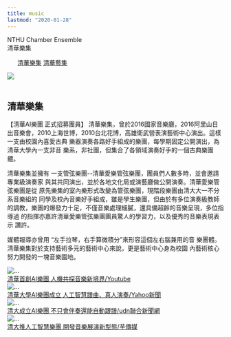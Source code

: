 ```yaml
---
title: music
lastmod: "2020-01-28"
---
```


<div class="page-title">
    <div class="line"></div>
    <div class="page-title-text">
        <div class="en">NTHU Chamber Ensemble</div>
        <div class="ch">清華樂集</div>
    </div>
</div>

<div class="page-collect container-fluid">

<ul class="tab">
    <a class="active" href="/about/collect/music/">清華樂集</a>
    <a href="/about/collect/art/">清華藝集</a>
</ul>

<div class="row">
<div class="col-lg-6" style="padding-right: 60px">

<img class="w-100" src="https://i.imgur.com/noF6xe7h.jpg"/>
<br>
<br>

</div>
<div class="col-lg-6">

## 清華樂集

【清華AI樂團 正式招募團員】
清華樂集，曾於2016國家音樂廳，2016阿里山日出音樂會，2010上海世博，2010台北花博，高雄衛武營表演藝術中心演出。這樣一支由校園內喜愛古典 樂器演奏各路好手組成的樂團，每學期固定公開演出，為清華大學內一支非音 樂系，非社團，但集合了各領域演奏好手的一個古典樂團體。

清華樂集並擁有 一支管弦樂團--清華愛樂管弦樂團，團員們人數多時，並會邀請專業級演奏家 與其共同演出，並於各地文化局或演藝廳做公開演奏。清華愛樂管弦樂團是從 原先樂集的室內樂形式改變為管弦樂團，現階段樂團由清大大一不分系音樂組的 同學及校內音樂好手組成，雖是學生樂團，但由於有多位演奏級教師的調教，樂團的爆發力十足，不僅音樂處理細膩，還具備超齡的音樂呈現，多位指導過 的指揮亦嘉許清華愛樂管弦樂團團員驚人的學習力，以及優秀的音樂表現表示 讚許。

媒體報導亦曾用 “左手拉琴，右手算微積分”來形容這個左右腦兼用的音 樂團體。清華樂集對於支持藝術多元的藝術中心來說，更是藝術中心身為校園 內藝術核心努力開發的一塊音樂園地。

</div>

<div class="card-group">
    <div class="card news-card">
        <img src="https://i.imgur.com/pXRqo7lh.jpg" class="card-img-top news-card-img" alt="...">
        <div class="card-body">
            <a href="https://www.youtube.com/watch?v=zKCVIYriTD0" class="card-text news-card-text">清華首創AI樂團 人機共探音樂新境界/Youtube</a>
        </div>
    </div>
    <div class="card news-card">
        <img src="https://i.imgur.com/Ipm9J7vh.jpg" class="card-img-top news-card-img" alt="...">
        <div class="card-body">
            <a href="https://udn.com/news/story/7266/3825701" class="card-text news-card-text">清華大學AI樂團成立 人工智慧譜曲、真人演奏/Yahoo新聞</a>
        </div>
    </div>
    <div class="card news-card">
        <img src="https://i.imgur.com/kRLeEVOh.jpg" class="card-img-top news-card-img" alt="...">
        <div class="card-body">
            <a href="https://tw.news.yahoo.com/%E6%B8%85%E8%8F%AF%E5%A4%A7%E5%AD%B8ai%E6%A8%82%E5%9C%98%E6%88%90%E7%AB%8B-%E4%BA%BA%E5%B7%A5%E6%99%BA%E6%85%A7%E8%AD%9C%E6%9B%B2-%E7%9C%9F%E4%BA%BA%E6%BC%94%E5%A5%8F-120408630.html" class="card-text news-card-text">清大成立AI樂團 不只會伴奏還能自動跟譜/udn聯合新聞網</a>
        </div>
    </div>
    <div class="card news-card">
        <img src="https://i.imgur.com/uakFSw3h.jpg" class="card-img-top news-card-img" alt="...">
        <div class="card-body">
            <a href="https://taronews.tw/2019/05/21/348049/" class="card-text news-card-text">清大推人工智慧樂團 開發音樂展演新型態/芋傳媒</a>
        </div>
    </div>
</div>
</div>